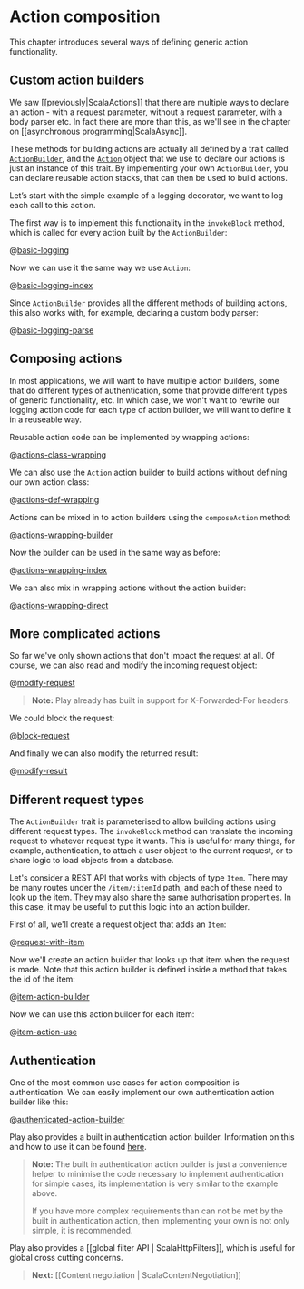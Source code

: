 # Action composition

This chapter introduces several ways of defining generic action functionality.

## Custom action builders

We saw [[previously|ScalaActions]] that there are multiple ways to declare an action - with a request parameter, without a request parameter, with a body parser etc.  In fact there are more than this, as we'll see in the chapter on [[asynchronous programming|ScalaAsync]].

These methods for building actions are actually all defined by a trait called [`ActionBuilder`](api/scala/index.html#play.api.mvc.ActionBuilder), and the [`Action`](api/scala/index.html#play.api.mvc.Action$) object that we use to declare our actions is just an instance of this trait.  By implementing your own `ActionBuilder`, you can declare reusable action stacks, that can then be used to build actions.

Let’s start with the simple example of a logging decorator, we want to log each call to this action.

The first way is to implement this functionality in the `invokeBlock` method, which is called for every action built by the `ActionBuilder`:

@[basic-logging](code/ScalaActionsComposition.scala)

Now we can use it the same way we use `Action`:

@[basic-logging-index](code/ScalaActionsComposition.scala)
 
Since `ActionBuilder` provides all the different methods of building actions, this also works with, for example, declaring a custom body parser:

@[basic-logging-parse](code/ScalaActionsComposition.scala)


## Composing actions

In most applications, we will want to have multiple action builders, some that do different types of authentication, some that provide different types of generic functionality, etc.  In which case, we won't want to rewrite our logging action code for each type of action builder, we will want to define it in a reuseable way.

Reusable action code can be implemented by wrapping actions:

@[actions-class-wrapping](code/ScalaActionsComposition.scala)

We can also use the `Action` action builder to build actions without defining our own action class:

@[actions-def-wrapping](code/ScalaActionsComposition.scala)

Actions can be mixed in to action builders using the `composeAction` method:

@[actions-wrapping-builder](code/ScalaActionsComposition.scala)

Now the builder can be used in the same way as before:

@[actions-wrapping-index](code/ScalaActionsComposition.scala)

We can also mix in wrapping actions without the action builder:

@[actions-wrapping-direct](code/ScalaActionsComposition.scala)

## More complicated actions

So far we've only shown actions that don't impact the request at all.  Of course, we can also read and modify the incoming request object:

@[modify-request](code/ScalaActionsComposition.scala)

> **Note:** Play already has built in support for X-Forwarded-For headers.

We could block the request:

@[block-request](code/ScalaActionsComposition.scala)

And finally we can also modify the returned result:

@[modify-result](code/ScalaActionsComposition.scala)

## Different request types

The `ActionBuilder` trait is parameterised to allow building actions using different request types.  The `invokeBlock` method can translate the incoming request to whatever request type it wants.  This is useful for many things, for example, authentication, to attach a user object to the current request, or to share logic to load objects from a database.

Let's consider a REST API that works with objects of type `Item`.  There may be many routes under the `/item/:itemId` path, and each of these need to look up the item.  They may also share the same authorisation properties.  In this case, it may be useful to put this logic into an action builder.

First of all, we'll create a request object that adds an `Item`:

@[request-with-item](code/ScalaActionsComposition.scala)

Now we'll create an action builder that looks up that item when the request is made.  Note that this action builder is defined inside a method that takes the id of the item:

@[item-action-builder](code/ScalaActionsComposition.scala)

Now we can use this action builder for each item:

@[item-action-use](code/ScalaActionsComposition.scala)

## Authentication

One of the most common use cases for action composition is authentication.  We can easily implement our own authentication action builder like this:

@[authenticated-action-builder](code/ScalaActionsComposition.scala)

Play also provides a built in authentication action builder.  Information on this and how to use it can be found [here](api/scala/index.html#play.api.mvc.Security$$AuthenticatedBuilder$).

> **Note:** The built in authentication action builder is just a convenience helper to minimise the code necessary to implement authentication for simple cases, its implementation is very similar to the example above.
>
> If you have more complex requirements than can not be met by the built in authentication action, then implementing your own is not only simple, it is recommended.

Play also provides a [[global filter API | ScalaHttpFilters]], which is useful for global cross cutting concerns.

> **Next:** [[Content negotiation | ScalaContentNegotiation]]
